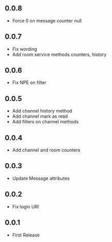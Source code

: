 ## 0.0.8

* Force 0 on message counter null

## 0.0.7

* Fix wording
* Add room service methods counters, history

## 0.0.6

* Fix NPE on filter

## 0.0.5

* Add channel history method
* Add channel mark as read
* Add filters on channel methods

## 0.0.4

* Add channel and room counters

## 0.0.3

* Update Message attributes

## 0.0.2

* Fix login URI

## 0.0.1

* First Release
